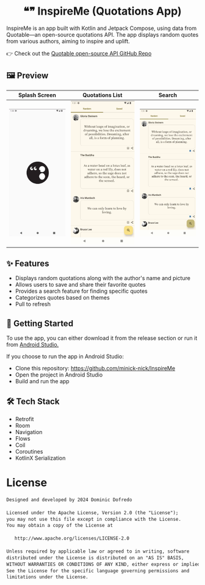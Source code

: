 # <h1 align="center">❝❞ InspireMe (Quotations App)</h1>
InspireMe is an app built with Kotlin and Jetpack Compose, using data from Quotable—an open-source quotations API. The app displays random quotes from various authors, aiming to inspire and uplift.

👉 Check out the [Quotable open-source API GitHub Repo](https://github.com/lukePeavey/quotable?tab=readme-ov-file)

## 🖼️ Preview

Splash Screen | Quotations List | Search
------------- | --------------- | -----------
<img src="screenshots/splash.gif" /> | <img src="screenshots/details.gif" /> | <img src="screenshots/search.gif" />

## ✨ Features
- Displays random quotations along with the author's name and picture
- Allows users to save and share their favorite quotes
- Provides a search feature for finding specific quotes
- Categorizes quotes based on themes
- Pull to refresh

## 🚀 Getting Started 
To use the app, you can either download it from the release section or run it from [Android Studio.](https://developer.android.com/studio?gad_source=1&gclid=CjwKCAjwnei0BhB-EiwAA2xuBvd_0mB3xf_7iU7r0s6-lG0XGMH00_pR8-tJ6iMkQUIIU3wZMb8euRoCaIYQAvD_BwE&gclsrc=aw.ds)

If you choose to run the app in Android Studio:
- Clone this repository: https://github.com/minick-nick/InspireMe
- Open the project in Android Studio
- Build and run the app

## 🛠️ Tech Stack
- Retrofit
- Room
- Navigation
- Flows
- Coil
- Coroutines
- KotlinX Serialization

# License
```xml
Designed and developed by 2024 Dominic Dofredo 

Licensed under the Apache License, Version 2.0 (the "License");
you may not use this file except in compliance with the License.
You may obtain a copy of the License at

   http://www.apache.org/licenses/LICENSE-2.0

Unless required by applicable law or agreed to in writing, software
distributed under the License is distributed on an "AS IS" BASIS,
WITHOUT WARRANTIES OR CONDITIONS OF ANY KIND, either express or implied.
See the License for the specific language governing permissions and
limitations under the License.